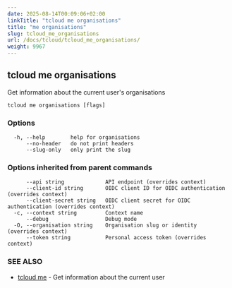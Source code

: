 ```yaml
---
date: 2025-08-14T00:09:06+02:00
linkTitle: "tcloud me organisations"
title: "me organisations"
slug: tcloud_me_organisations
url: /docs/tcloud/tcloud_me_organisations/
weight: 9967
---
```

## tcloud me organisations

Get information about the current user's organisations

```
tcloud me organisations [flags]
```

### Options

```
  -h, --help        help for organisations
      --no-header   do not print headers
      --slug-only   only print the slug
```

### Options inherited from parent commands

```
      --api string             API endpoint (overrides context)
      --client-id string       OIDC client ID for OIDC authentication (overrides context)
      --client-secret string   OIDC client secret for OIDC authentication (overrides context)
  -c, --context string         Context name
      --debug                  Debug mode
  -O, --organisation string    Organisation slug or identity (overrides context)
      --token string           Personal access token (overrides context)
```

### SEE ALSO

* [tcloud me](/docs/tcloud/tcloud_me/)	 - Get information about the current user

